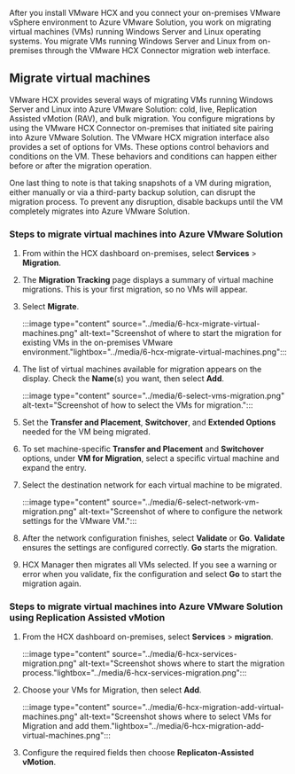 After you install VMware HCX and you connect your on-premises VMware vSphere environment to Azure VMware Solution, you work on migrating virtual machines (VMs) running Windows Server and Linux operating systems. You migrate VMs running Windows Server and Linux from on-premises through the VMware HCX Connector migration web interface.

## Migrate virtual machines

VMware HCX provides several ways of migrating VMs running Windows Server and Linux into Azure VMware Solution: cold, live, Replication Assisted vMotion (RAV), and bulk migration. You configure migrations by using the VMware HCX Connector on-premises that initiated site pairing into Azure VMware Solution. The VMware HCX migration interface also provides a set of options for VMs. These options control behaviors and conditions on the VM. These behaviors and conditions can happen either before or after the migration operation.

One last thing to note is that taking snapshots of a VM during migration, either manually or via a third-party backup solution, can disrupt the migration process. To prevent any disruption, disable backups until the VM completely migrates into Azure VMware Solution.

### Steps to migrate virtual machines into Azure VMware Solution

1. From within the HCX dashboard on-premises, select **Services** > **Migration**.

1. The **Migration Tracking** page displays a summary of virtual machine migrations. This is your first migration, so no VMs will appear.

1. Select **Migrate**.

    :::image type="content" source="../media/6-hcx-migrate-virtual-machines.png" alt-text="Screenshot of where to start the migration for existing VMs in the on-premises VMware environment."lightbox="../media/6-hcx-migrate-virtual-machines.png":::

1. The list of virtual machines available for migration appears on the display. Check the **Name**(s) you want, then select **Add**.

    :::image type="content" source="../media/6-select-vms-migration.png" alt-text="Screenshot of how to select the VMs for migration.":::

1. Set the **Transfer and Placement**, **Switchover**, and **Extended Options** needed for the VM being migrated.

1. To set machine-specific **Transfer and Placement** and **Switchover** options, under **VM for Migration**, select a specific virtual machine and expand the entry.

1. Select the destination network for each virtual machine to be migrated.

    :::image type="content" source="../media/6-select-network-vm-migration.png" alt-text="Screenshot of where to configure the network settings for the VMware VM.":::

1. After the network configuration finishes, select **Validate** or **Go**. **Validate** ensures the settings are configured correctly. **Go** starts the migration.

1. HCX Manager then migrates all VMs selected. If you see a warning or error when you validate, fix the configuration and select **Go** to start the migration again.

### Steps to migrate virtual machines into Azure VMware Solution using Replication Assisted vMotion

1. From the HCX dashboard on-premises, select **Services** > **migration**.

    :::image type="content" source="../media/6-hcx-services-migration.png" alt-text="Screenshot shows where to start the migration process."lightbox="../media/6-hcx-services-migration.png":::

1. Choose your VMs for Migration, then select **Add**.

    :::image type="content" source="../media/6-hcx-migration-add-virtual-machines.png" alt-text="Screenshot shows where to select VMs for Migration and add them."lightbox="../media/6-hcx-migration-add-virtual-machines.png":::

1. Configure the required fields then choose **Replicaton-Assisted vMotion**.




